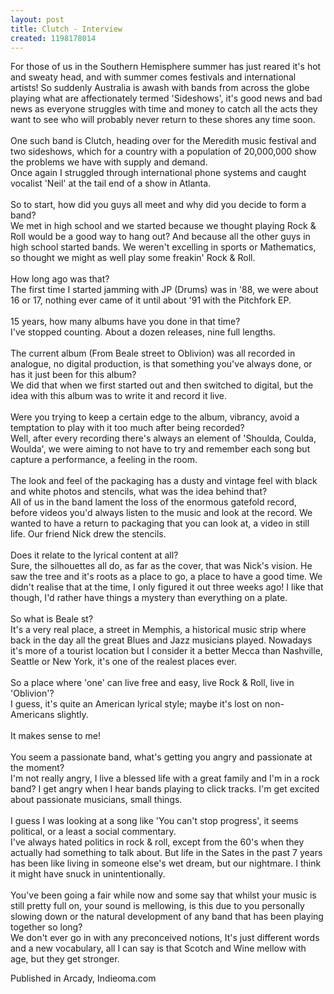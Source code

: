 ```yaml
---
layout: post
title: Clutch - Interview
created: 1198178014
---
```

For those of us in the Southern Hemisphere summer has just reared it's hot and sweaty head, and with summer comes festivals and international artists! So suddenly Australia is awash with bands from across the globe playing what are affectionately termed 'Sideshows', it's good news and bad news as everyone struggles with time and money to catch all the acts they want to see who will probably never return to these shores any time soon.<br><br>One such band is Clutch, heading over for the Meredith music festival and two sideshows, which for a country with a population of 20,000,000 show the problems we have with supply and demand.<br>Once again I struggled through international phone systems and caught vocalist 'Neil' at the tail end of a show in Atlanta.<br><br>So to start, how did you guys all meet and why did you decide to form a band?<br>We met in high school and we started because we thought playing Rock & Roll would be a good way to hang out? And because all the other guys in high school started bands. We weren't excelling in sports or Mathematics, so thought we might as well play some freakin' Rock & Roll.<br><br>How long ago was that?<br>The first time I started jamming with JP (Drums) was in '88, we were about 16 or 17, nothing ever came of it until about '91 with the Pitchfork EP.<br><br>15 years, how many albums have you done in that time?<br>I've stopped counting. About a dozen releases, nine full lengths.<br><br>The current album (From Beale street to Oblivion) was all recorded in analogue, no digital production, is that something you've always done, or has it just been for this album?<br>We did that when we first started out and then switched to digital, but the idea with this album was to write it and record it live.<br><br>Were you trying to keep a certain edge to the album, vibrancy, avoid a temptation to play with it too much after being recorded?<br>Well, after every recording there's always an element of 'Shoulda, Coulda, Woulda', we were aiming to not have to try and remember each song but capture a performance, a feeling in the room.<br><br>The look and feel of the packaging has a dusty and vintage feel with black and white photos and stencils, what was the idea behind that?<br>All of us in the band lament the loss of the enormous gatefold record, before videos you'd always listen to the music and look at the record. We wanted to have a return to packaging that you can look at, a video in still life. Our friend Nick drew the stencils.<br><br>Does it relate to the lyrical content at all?<br>Sure, the silhouettes all do, as far as the cover, that was Nick's vision. He saw the tree and it's roots as a place to go, a place to have a good time. We didn't realise that at the time, I only figured it out three weeks ago! I like that though, I'd rather have things a mystery than everything on a plate.<br><br>So what is Beale st?<br>It's a very real place, a street in Memphis, a historical music strip where back in the day all the great Blues and Jazz musicians played. Nowadays it's more of a tourist location but I consider it a better Mecca than Nashville, Seattle or New York, it's one of the realest places ever.<br><br>So a place where 'one' can live free and easy, live Rock & Roll, live in 'Oblivion'?<br>I guess, it's quite an American lyrical style; maybe it's lost on non-Americans slightly.<br><br>It makes sense to me!<br><br>You seem a passionate band, what's getting you angry and passionate at the moment?<br>I'm not really angry, I live a blessed life with a great family and I'm in a rock band? I get angry when I hear bands playing to click tracks. I'm get excited about passionate musicians, small things.<br><br>I guess I was looking at a song like 'You can't stop progress', it seems political, or a least a social commentary.<br>I've always hated politics in rock & roll, except from the 60's when they actually had something to talk about. But life in the Sates in the past 7 years has been like living in someone else's wet dream, but our nightmare. I think it might have snuck in unintentionally.<br><br>You've been going a fair while now and some say that whilst your music is still pretty full on, your sound is mellowing, is this due to you personally slowing down or the natural development of any band that has been playing together so long?<br>We don't ever go in with any preconceived notions, It's just different words and a new vocabulary, all I can say is that Scotch and Wine mellow with age, but they get stronger. <br>


Published in Arcady, Indieoma.com
